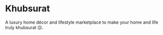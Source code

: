 # Khubsurat
A luxury home décor and lifestyle marketplace to make your home and life truly khubsurat 😌.